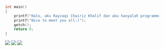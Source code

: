 ```cpp
int main()
{
	printf("Halo, aku Rayzaqi Chairiz Khalif dan aku hanyalah programmer pemula.\n");
	printf("Nice to meet you all:)");
	getch();
	return 0;
}
```

<p align="left">
  <a href="mailto:xsikq69@gmail.com" alt="Gmail">
  <img src="https://img.shields.io/badge/-Gmail-FF0000?style=flat-square&labelColor=FF0000&logo=gmail&logoColor=white&link=LINK-DO-SEU-EMAIL" /></a>

  <a href="https://wa.me/6283834027073" alt="WhatsApp">
  <img src="https://img.shields.io/badge/-WhatsApp-25d366?style=flat-square&labelColor=25d366&logo=whatsapp&logoColor=white&link=API-DO-SEU-WHATSAPP"/></a>

  <a href="https://instagram.com/uidoajwn" alt="Instagram">
  <img src="https://img.shields.io/badge/-Instagram-DF0174?style=flat-square&labelColor=DF0174&logo=instagram&logoColor=white&link=LINK-DO-SEU-INSTAGRAM"/></a>
</p>  

